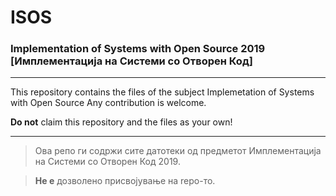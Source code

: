 # ISOS
### Implementation of Systems with Open Source 2019 [Имплементација на Системи со Отворен Код]
***
This repository contains the files of the subject Implemetation of Systems with Open Source
Any contribution is welcome.

**Do not** claim this repository and the files as your own!
***
> Ова репо ги содржи сите датотеки од предметот Имплементација на Системи со Отворен Код 2019.

>**Не е** дозволено присвојување на repo-то.